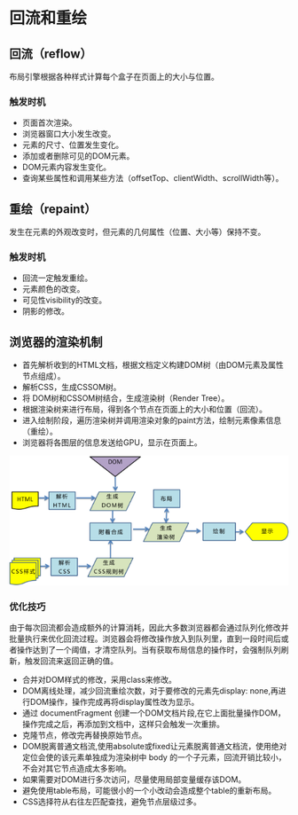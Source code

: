# 回流和重绘

## 回流（reflow）

布局引擎根据各种样式计算每个盒子在页面上的大小与位置。

### 触发时机

- 页面首次渲染。
- 浏览器窗口大小发生改变。
- 元素的尺寸、位置发生变化。
- 添加或者删除可见的DOM元素。
- DOM元素内容发生变化。
- 查询某些属性和调用某些方法（offsetTop、clientWidth、scrollWidth等）。

## 重绘（repaint）

发生在元素的外观改变时，但元素的几何属性（位置、大小等）保持不变。

### 触发时机

- 回流一定触发重绘。
- 元素颜色的改变。
- 可见性visibility的改变。
- 阴影的修改。

## 浏览器的渲染机制

- 首先解析收到的HTML文档，根据文档定义构建DOM树（由DOM元素及属性节点组成）。
- 解析CSS，生成CSSOM树。
- 将 DOM树和CSSOM树结合，生成渲染树（Render Tree）。
- 根据渲染树来进行布局，得到各个节点在页面上的大小和位置（回流）。
- 进入绘制阶段，遍历渲染树并调用渲染对象的paint方法，绘制元素像素信息（重绘）。
- 浏览器将各图层的信息发送给GPU，显示在页面上。

![parse](./images/parse.png)

### 优化技巧

由于每次回流都会造成额外的计算消耗，因此大多数浏览器都会通过队列化修改并批量执行来优化回流过程。浏览器会将修改操作放入到队列里，直到一段时间后或者操作达到了一个阈值，才清空队列。当有获取布局信息的操作时，会强制队列刷新，触发回流来返回正确的值。

- 合并对DOM样式的修改，采用class来修改。
- DOM离线处理，减少回流重绘次数，对于要修改的元素先display: none,再进行DOM操作，操作完成再将display属性改为显示。
- 通过 documentFragment 创建一个DOM文档片段,在它上面批量操作DOM，操作完成之后，再添加到文档中，这样只会触发一次重排。
- 克隆节点，修改完再替换原始节点。
- DOM脱离普通文档流,使用absolute或fixed让元素脱离普通文档流，使用绝对定位会使的该元素单独成为渲染树中 body 的一个子元素，回流开销比较小，不会对其它节点造成太多影响。
- 如果需要对DOM进行多次访问，尽量使用局部变量缓存该DOM。
- 避免使用table布局，可能很⼩的⼀个⼩改动会造成整个table的重新布局。
- CSS选择符从右往左匹配查找，避免节点层级过多。